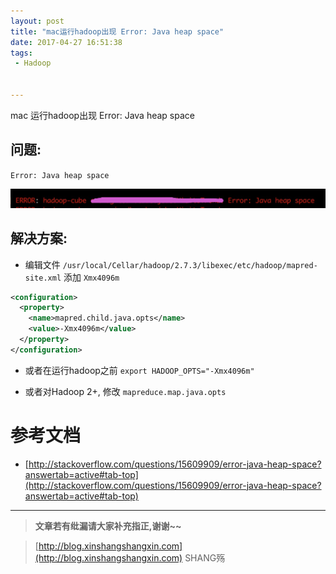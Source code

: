 ```yaml
---
layout: post
title: "mac运行hadoop出现 Error: Java heap space"
date: 2017-04-27 16:51:38
tags:
 - Hadoop


---
```


mac 运行hadoop出现 Error: Java heap space
<!-- more -->



## 问题:

`Error: Java heap space`  

![hadoop](/img/hadoop/1.png)

## 解决方案:

- 编辑文件 `/usr/local/Cellar/hadoop/2.7.3/libexec/etc/hadoop/mapred-site.xml` 添加 `Xmx4096m`

```xml
<configuration>
  <property>
    <name>mapred.child.java.opts</name>
    <value>-Xmx4096m</value>
  </property>
</configuration>
```

- 或者在运行hadoop之前 `export HADOOP_OPTS="-Xmx4096m"`

- 或者对Hadoop 2+, 修改 `mapreduce.map.java.opts`
 
 
 # 参考文档
 - [http://stackoverflow.com/questions/15609909/error-java-heap-space?answertab=active#tab-top](http://stackoverflow.com/questions/15609909/error-java-heap-space?answertab=active#tab-top)
 
 -----------------------
 
 > **文章若有纰漏请大家补充指正,谢谢~~**
 
 > [http://blog.xinshangshangxin.com](http://blog.xinshangshangxin.com) SHANG殇

